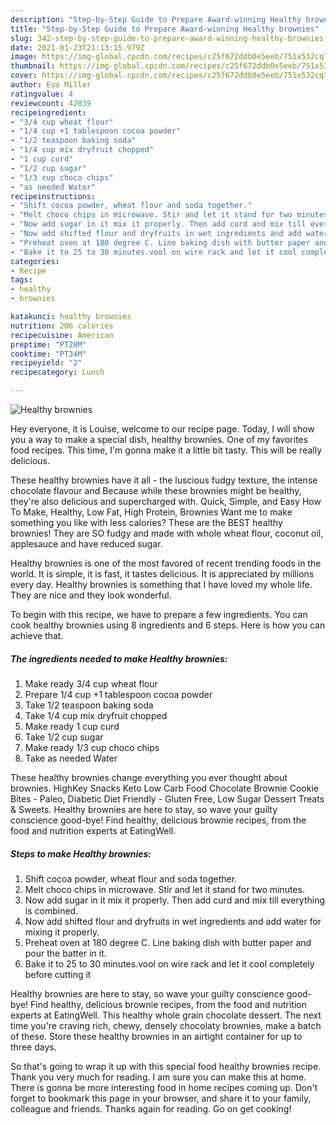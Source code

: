 ```yaml
---
description: "Step-by-Step Guide to Prepare Award-winning Healthy brownies"
title: "Step-by-Step Guide to Prepare Award-winning Healthy brownies"
slug: 342-step-by-step-guide-to-prepare-award-winning-healthy-brownies
date: 2021-01-23T21:13:15.979Z
image: https://img-global.cpcdn.com/recipes/c25f672ddb0e5eeb/751x532cq70/healthy-brownies-recipe-main-photo.jpg
thumbnail: https://img-global.cpcdn.com/recipes/c25f672ddb0e5eeb/751x532cq70/healthy-brownies-recipe-main-photo.jpg
cover: https://img-global.cpcdn.com/recipes/c25f672ddb0e5eeb/751x532cq70/healthy-brownies-recipe-main-photo.jpg
author: Eva Miller
ratingvalue: 4
reviewcount: 42039
recipeingredient:
- "3/4 cup wheat flour"
- "1/4 cup +1 tablespoon cocoa powder"
- "1/2 teaspoon baking soda"
- "1/4 cup mix dryfruit chopped"
- "1 cup curd"
- "1/2 cup sugar"
- "1/3 cup choco chips"
- "as needed Water"
recipeinstructions:
- "Shift cocoa powder, wheat flour and soda together."
- "Melt choco chips in microwave. Stir and let it stand for two minutes."
- "Now add sugar in it mix it properly. Then add curd and mix till everything is combined."
- "Now add shifted flour and dryfruits in wet ingredients and add water for mixing it properly."
- "Preheat oven at 180 degree C. Line baking dish with butter paper and pour the batter in it."
- "Bake it to 25 to 30 minutes.vool on wire rack and let it cool completely before cutting it"
categories:
- Recipe
tags:
- healthy
- brownies

katakunci: healthy brownies 
nutrition: 206 calories
recipecuisine: American
preptime: "PT28M"
cooktime: "PT34M"
recipeyield: "2"
recipecategory: Lunch

---
```



![Healthy brownies](https://img-global.cpcdn.com/recipes/c25f672ddb0e5eeb/751x532cq70/healthy-brownies-recipe-main-photo.jpg)

Hey everyone, it is Louise, welcome to our recipe page. Today, I will show you a way to make a special dish, healthy brownies. One of my favorites food recipes. This time, I'm gonna make it a little bit tasty. This will be really delicious.

These healthy brownies have it all - the luscious fudgy texture, the intense chocolate flavour and Because while these brownies might be healthy, they&#39;re also delicious and supercharged with. Quick, Simple, and Easy How To Make, Healthy, Low Fat, High Protein, Brownies Want me to make something you like with less calories? These are the BEST healthy brownies! They are SO fudgy and made with whole wheat flour, coconut oil, applesauce and have reduced sugar.

Healthy brownies is one of the most favored of recent trending foods in the world. It is simple, it is fast, it tastes delicious. It is appreciated by millions every day. Healthy brownies is something that I have loved my whole life. They are nice and they look wonderful.


To begin with this recipe, we have to prepare a few ingredients. You can cook healthy brownies using 8 ingredients and 6 steps. Here is how you can achieve that.

<!--inarticleads1-->

##### The ingredients needed to make Healthy brownies:

1. Make ready 3/4 cup wheat flour
1. Prepare 1/4 cup +1 tablespoon cocoa powder
1. Take 1/2 teaspoon baking soda
1. Take 1/4 cup mix dryfruit chopped
1. Make ready 1 cup curd
1. Take 1/2 cup sugar
1. Make ready 1/3 cup choco chips
1. Take as needed Water


These healthy brownies change everything you ever thought about brownies. HighKey Snacks Keto Low Carb Food Chocolate Brownie Cookie Bites - Paleo, Diabetic Diet Friendly - Gluten Free, Low Sugar Dessert Treats &amp; Sweets. Healthy brownies are here to stay, so wave your guilty conscience good-bye! Find healthy, delicious brownie recipes, from the food and nutrition experts at EatingWell. 

<!--inarticleads2-->

##### Steps to make Healthy brownies:

1. Shift cocoa powder, wheat flour and soda together.
1. Melt choco chips in microwave. Stir and let it stand for two minutes.
1. Now add sugar in it mix it properly. Then add curd and mix till everything is combined.
1. Now add shifted flour and dryfruits in wet ingredients and add water for mixing it properly.
1. Preheat oven at 180 degree C. Line baking dish with butter paper and pour the batter in it.
1. Bake it to 25 to 30 minutes.vool on wire rack and let it cool completely before cutting it


Healthy brownies are here to stay, so wave your guilty conscience good-bye! Find healthy, delicious brownie recipes, from the food and nutrition experts at EatingWell. This healthy whole grain chocolate dessert. The next time you&#39;re craving rich, chewy, densely chocolaty brownies, make a batch of these. Store these healthy brownies in an airtight container for up to three days. 

So that's going to wrap it up with this special food healthy brownies recipe. Thank you very much for reading. I am sure you can make this at home. There is gonna be more interesting food in home recipes coming up. Don't forget to bookmark this page in your browser, and share it to your family, colleague and friends. Thanks again for reading. Go on get cooking!
